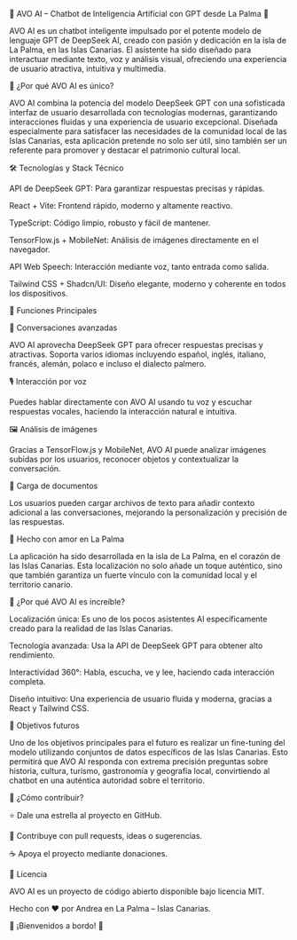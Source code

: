 🥑 AVO AI – Chatbot de Inteligencia Artificial con GPT desde La Palma 🌋

AVO AI es un chatbot inteligente impulsado por el potente modelo de lenguaje GPT de DeepSeek AI, creado con pasión y dedicación en la isla de La Palma, en las Islas Canarias. El asistente ha sido diseñado para interactuar mediante texto, voz y análisis visual, ofreciendo una experiencia de usuario atractiva, intuitiva y multimedia.

🚀 ¿Por qué AVO AI es único?

AVO AI combina la potencia del modelo DeepSeek GPT con una sofisticada interfaz de usuario desarrollada con tecnologías modernas, garantizando interacciones fluidas y una experiencia de usuario excepcional. Diseñada especialmente para satisfacer las necesidades de la comunidad local de las Islas Canarias, esta aplicación pretende no solo ser útil, sino también ser un referente para promover y destacar el patrimonio cultural local.

🛠 Tecnologías y Stack Técnico

API de DeepSeek GPT: Para garantizar respuestas precisas y rápidas.

React + Vite: Frontend rápido, moderno y altamente reactivo.

TypeScript: Código limpio, robusto y fácil de mantener.

TensorFlow.js + MobileNet: Análisis de imágenes directamente en el navegador.

API Web Speech: Interacción mediante voz, tanto entrada como salida.

Tailwind CSS + Shadcn/UI: Diseño elegante, moderno y coherente en todos los dispositivos.

🎯 Funciones Principales

💬 Conversaciones avanzadas

AVO AI aprovecha DeepSeek GPT para ofrecer respuestas precisas y atractivas. Soporta varios idiomas incluyendo español, inglés, italiano, francés, alemán, polaco e incluso el dialecto palmero.

🎙 Interacción por voz

Puedes hablar directamente con AVO AI usando tu voz y escuchar respuestas vocales, haciendo la interacción natural e intuitiva.

🖼️ Análisis de imágenes

Gracias a TensorFlow.js y MobileNet, AVO AI puede analizar imágenes subidas por los usuarios, reconocer objetos y contextualizar la conversación.

📃 Carga de documentos

Los usuarios pueden cargar archivos de texto para añadir contexto adicional a las conversaciones, mejorando la personalización y precisión de las respuestas.

📍 Hecho con amor en La Palma

La aplicación ha sido desarrollada en la isla de La Palma, en el corazón de las Islas Canarias. Esta localización no solo añade un toque auténtico, sino que también garantiza un fuerte vínculo con la comunidad local y el territorio canario.

🌟 ¿Por qué AVO AI es increíble?

Localización única: Es uno de los pocos asistentes AI específicamente creado para la realidad de las Islas Canarias.

Tecnología avanzada: Usa la API de DeepSeek GPT para obtener alto rendimiento.

Interactividad 360°: Habla, escucha, ve y lee, haciendo cada interacción completa.

Diseño intuitivo: Una experiencia de usuario fluida y moderna, gracias a React y Tailwind CSS.

🔮 Objetivos futuros

Uno de los objetivos principales para el futuro es realizar un fine-tuning del modelo utilizando conjuntos de datos específicos de las Islas Canarias. Esto permitirá que AVO AI responda con extrema precisión preguntas sobre historia, cultura, turismo, gastronomía y geografía local, convirtiendo al chatbot en una auténtica autoridad sobre el territorio.

🙌 ¿Cómo contribuir?

⭐ Dale una estrella al proyecto en GitHub.

🔧 Contribuye con pull requests, ideas o sugerencias.

☕ Apoya el proyecto mediante donaciones.

📜 Licencia

AVO AI es un proyecto de código abierto disponible bajo licencia MIT.

Hecho con ❤️ por Andrea en La Palma – Islas Canarias.

🌴 ¡Bienvenidos a bordo! 🌴

